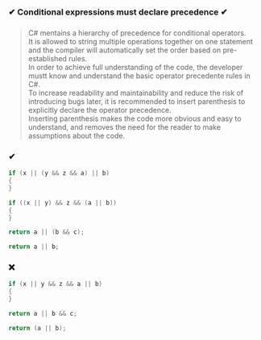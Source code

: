 ### ✔ Conditional expressions must declare precedence ✔
###

> C# mentains a hierarchy of precedence for conditional operators.  
> It is allowed to string multiple operations together on one statement and the compiler will automatically set the order based on pre-established rules.  
> In order to achieve full understanding of the code, the developer mustt know and understand the basic operator precedente rules in C#.  
> To increase readability and maintainability and reduce the risk of introducing bugs later, it is recommended to insert parenthesis to explicitly declare the operator precedence.  
> Inserting parenthesis makes the code more obvious and easy to understand, and removes the need for the reader to make assumptions about the code.

### ✔
``` csharp
if (x || (y && z && a) || b)
{
}
```
``` csharp
if ((x || y) && z && (a || b))
{
}
```
``` csharp
return a || (b && c);
```
``` csharp
return a || b;
```

### ❌ 
``` csharp
if (x || y && z && a || b)
{
}
```
``` csharp
return a || b && c;
```
``` csharp
return (a || b);
```
